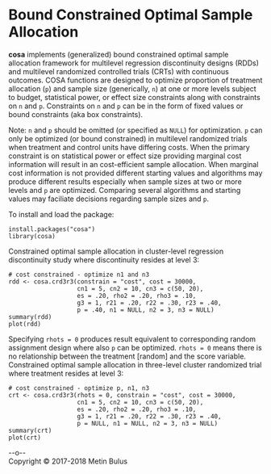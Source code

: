# Bound Constrained Optimal Sample Allocation

**cosa** implements (generalized) bound constrained optimal sample allocation framework for multilevel regression discontinuity designs (RDDs) and multilevel randomized controlled trials (CRTs) with continuous outcomes. COSA functions are designed to optimize proportion of treatment allocation (`p`) and sample size (generically, `n`) at one or more levels subject to budget, statistical power, or effect size constraints along with constraints on `n` and `p`. Constraints on `n` and `p` can be in the form of fixed values or bound constraints (aka box constraints).

Note: `n` and `p` should be omitted (or specified as `NULL`) for optimization. `p` can only be optimized (or bound constrained) in multilevel randomized trials when treatment and control units have differing costs. When the primary constraint is on statistical power or effect size providing marginal cost information will result in an cost-efficient sample allocation. When marginal cost information is not provided different starting values and algorithms may produce different results especially when sample sizes at two or more levels and `p` are optimized. Comparing several algorithms and starting values may faciliate decisions regarding sample sizes and `p`.

To install and load the package:
```{r}
install.packages("cosa")
library(cosa)
```

Constrained optimal sample allocation in cluster-level regression discontinuity study where discontinuity resides at level 3:

```{r}
# cost constrained - optimize n1 and n3
rdd <- cosa.crd3r3(constrain = "cost", cost = 30000,
                   cn1 = 5, cn2 = 10, cn3 = c(50, 20),
                   es = .20, rho2 = .20, rho3 = .10,
                   g3 = 1, r21 = .20, r22 = .30, r23 = .40,
                   p = .40, n1 = NULL, n2 = 3, n3 = NULL)
summary(rdd)
plot(rdd)
```

Specifying `rhots = 0` produces result equivalent to corresponding random assignment design where also `p` can be optimized. `rhots = 0` means there is no relationship between the treatment [random] and the score variable. Constrained optimal sample allocation in three-level cluster randomized trial where treatment resides at level 3:

```{r}
# cost constrained - optimize p, n1, n3
crt <- cosa.crd3r3(rhots = 0, constrain = "cost", cost = 30000, 
                   cn1 = 5, cn2 = 10, cn3 = c(50, 20),
                   es = .20, rho2 = .20, rho3 = .10,
                   g3 = 1, r21 = .20, r22 = .30, r23 = .40,
                   p = NULL, n1 = NULL, n2 = 3, n3 = NULL)
summary(crt)
plot(crt)
```

--o-- <br>
<footnote> Copyright &copy; 2017-2018 Metin Bulus </footnote>
